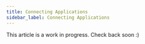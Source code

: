 ```yaml
---
title: Connecting Applications
sidebar_label: Connecting Applications
---
```

This article is a work in progress. Check back soon :)